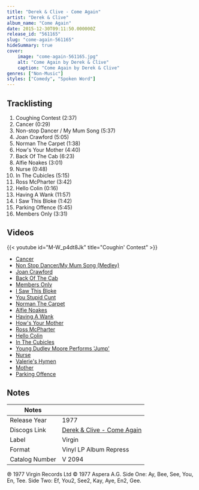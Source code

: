 ```yaml
---
title: "Derek & Clive - Come Again"
artist: "Derek & Clive"
album_name: "Come Again"
date: 2015-12-30T09:11:50.000000Z
release_id: "561165"
slug: "come-again-561165"
hideSummary: true
cover:
    image: "come-again-561165.jpg"
    alt: "Come Again by Derek & Clive"
    caption: "Come Again by Derek & Clive"
genres: ["Non-Music"]
styles: ["Comedy", "Spoken Word"]
---
```


## Tracklisting
1. Coughing Contest (2:37)
2. Cancer (0:29)
3. Non-stop Dancer / My Mum Song (5:37)
4. Joan Crawford (5:05)
5. Norman The Carpet (1:38)
6. How's Your Mother (4:40)
7. Back Of The Cab (6:23)
8. Alfie Noakes (3:01)
9. Nurse (0:48)
10. In The Cubicles (5:15)
11. Ross McPharter (3:42)
12. Hello Colin (0:16)
13. Having A Wank (11:57)
14. I Saw This Bloke (1:42)
15. Parking Offence (5:45)
16. Members Only (3:31)




## Videos
{{< youtube id="M-W_p4dt8Jk" title="Coughin' Contest" >}}
- [Cancer](https://www.youtube.com/watch?v=BPZFSZG0shE)
- [Non Stop Dancer/My Mum Song (Medley)](https://www.youtube.com/watch?v=lwulc3WZQsc)
- [Joan Crawford](https://www.youtube.com/watch?v=BZXOvGwk734)
- [Back Of The Cab](https://www.youtube.com/watch?v=BKrFFmft6ss)
- [Members Only](https://www.youtube.com/watch?v=s-XRq7OCA60)
- [I Saw This Bloke](https://www.youtube.com/watch?v=_gyGNgc3PVU)
- [You Stupid Cunt](https://www.youtube.com/watch?v=bfFveC7he3E)
- [Norman The Carpet](https://www.youtube.com/watch?v=agOCImXbwJE)
- [Alfie Noakes](https://www.youtube.com/watch?v=jmnXaAslBks)
- [Having A Wank](https://www.youtube.com/watch?v=9PY2RNxvMMg)
- [How's Your Mother](https://www.youtube.com/watch?v=2Jb9SfleWUE)
- [Ross McPharter](https://www.youtube.com/watch?v=oFuaeI2F3MQ)
- [Hello Colin](https://www.youtube.com/watch?v=4BVlX6pzc6g)
- [In The Cubicles](https://www.youtube.com/watch?v=_SwOLKWIjHM)
- [Young Dudley Moore Performs 'Jump'](https://www.youtube.com/watch?v=oWmaFO2zc2I)
- [Nurse](https://www.youtube.com/watch?v=cGY-1dEP4SM)
- [Valerie's Hymen](https://www.youtube.com/watch?v=cylpWhXWjFk)
- [Mother](https://www.youtube.com/watch?v=4pPdFSBVVQI)
- [Parking Offence](https://www.youtube.com/watch?v=OhtoR2CYk1E)

## Notes
| Notes          |             |
| ---------------| ----------- |
| Release Year   | 1977 |
| Discogs Link   | [Derek & Clive - Come Again](https://www.discogs.com/release/561165-Derek-And-Clive-Come-Again) |
| Label          | Virgin |
| Format         | Vinyl LP Album Repress |
| Catalog Number | V 2094 |

℗ 1977 Virgin Records Ltd
© 1977 Aspera A.G.
Side One: Ay, Bee, See, You, En, Tee.
Side Two: Ef, You2, See2, Kay, Aye, En2, Gee.
